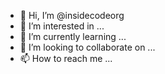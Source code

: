 - 👋 Hi, I’m @insidecodeorg
- 👀 I’m interested in ...
- 🌱 I’m currently learning ...
- 💞️ I’m looking to collaborate on ...
- 📫 How to reach me ...

<!---
insidecodeorg/insidecodeorg is a ✨ special ✨ repository because its `README.md` (this file) appears on your GitHub profile.
You can click the Preview link to take a look at your changes.
--->
